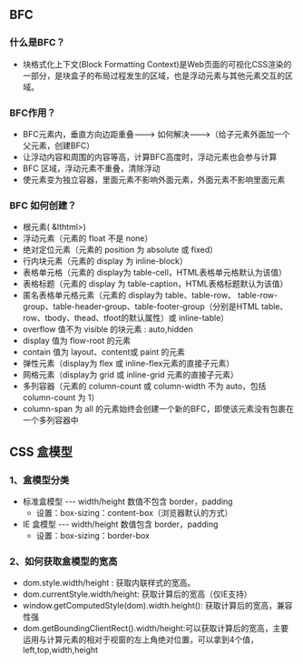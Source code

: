 ## BFC 
### 什么是BFC？
* 块格式化上下文(Block Formatting Context)是Web页面的可视化CSS渲染的一部分，是块盒子的布局过程发生的区域，也是浮动元素与其他元素交互的区域。
### BFC作用？
* BFC元素内，垂直方向边距重叠---> 如何解决--->（给子元素外面加一个父元素，创建BFC）
* 让浮动内容和周围的内容等高，计算BFC高度时，浮动元素也会参与计算
* BFC 区域，浮动元素不重叠，清除浮动
* 使元素变为独立容器，里面元素不影响外面元素，外面元素不影响里面元素

### BFC 如何创建？
* 根元素( &lthtml>)
* 浮动元素（元素的 float 不是 none）
* 绝对定位元素（元素的 position 为 absolute 或 fixed）
* 行内块元素（元素的 display 为 inline-block）
* 表格单元格（元素的 display为 table-cell，HTML表格单元格默认为该值）
* 表格标题（元素的 display 为 table-caption，HTML表格标题默认为该值）
* 匿名表格单元格元素（元素的 display为 table、table-row、 table-row-group、table-header-group、table-footer-group（分别是HTML table、row、tbody、thead、tfoot的默认属性）或 inline-table）
* overflow 值不为 visible 的块元素 : auto,hidden
* display 值为 flow-root 的元素
* contain 值为 layout、content或 paint 的元素
* 弹性元素（display为 flex 或 inline-flex元素的直接子元素）
* 网格元素（display为 grid 或 inline-grid 元素的直接子元素）
* 多列容器（元素的 column-count 或 column-width 不为 auto，包括 column-count 为 1）
* column-span 为 all 的元素始终会创建一个新的BFC，即使该元素没有包裹在一个多列容器中

## CSS 盒模型
### 1、盒模型分类
* 标准盒模型 --- width/height 数值不包含 border，padding 
	* 设置：box-sizing：content-box（浏览器默认的方式）
* IE 盒模型 --- width/height 数值包含 border，padding 
	* 设置：box-sizing：border-box

### 2、如何获取盒模型的宽高
* dom.style.width/height : 获取内联样式的宽高。
* dom.currentStyle.width/height: 获取计算后的宽高（仅IE支持）
* window.getComputedStyle(dom).width.height(): 获取计算后的宽高，兼容性强
* dom.getBoundingClientRect().width/height:可以获取计算后的宽高，主要运用与计算元素的相对于视窗的左上角绝对位置，可以拿到4个值，left,top,width,height

